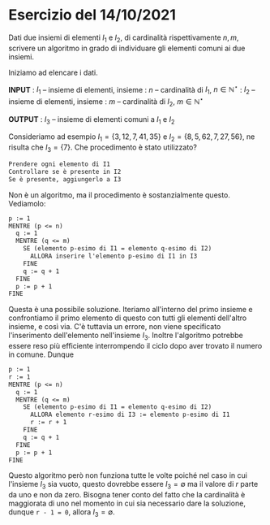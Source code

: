 # Esercizio del 14/10/2021

Dati due insiemi di elementi $I_{1}$ e $I_{2}$, di cardinalità rispettivamente
$n, m$, scrivere un algoritmo in grado di individuare gli elementi comuni ai
due insiemi.

Iniziamo ad elencare i dati.

**INPUT**
: $I_{1}$ – insieme di elementi, insieme
: $n$  – cardinalità di $I_{1}$, $n \in \mathbb{N}^\star$
: $I_{2}$ – insieme di elementi, insieme
: $m$  – cardinalità di $I_{2}$, $m \in \mathbb{N}^\star$

**OUTPUT**
: $I_{3}$ – insieme di elementi comuni a $I_{1}$ e $I_{2}$


Consideriamo ad esempio $I_{1} = \{3, 12, 7, 41, 35\}$ e
$I_{2} = \{8, 5, 62, 7, 27, 56\}$, ne risulta che $I_{3} = \{7\}$. Che
procedimento è stato utilizzato?

```txt title="Bozza"
Prendere ogni elemento di I1
Controllare se è presente in I2
Se è presente, aggiungerlo a I3
```

Non è un algoritmo, ma il procedimento è sostanzialmente questo. Vediamolo:

```txt title="Algoritmo, v1"
p := 1
MENTRE (p <= n)
  q := 1
  MENTRE (q <= m)
    SE (elemento p-esimo di I1 = elemento q-esimo di I2)
      ALLORA inserire l'elemento p-esimo di I1 in I3
    FINE
    q := q + 1
  FINE
  p := p + 1
FINE
```

Questa è una possibile soluzione. Iteriamo all'interno del primo insieme
e confrontiamo il primo elemento di questo con tutti gli elementi dell'altro
insieme, e così via. C'è tuttavia un errore, non viene specificato
l'inserimento dell'elemento nell'insieme $I_{3}$. Inoltre l'algoritmo potrebbe
essere reso più efficiente interrompendo il ciclo dopo aver trovato il numero
in comune. Dunque

```txt title="Algoritmo, v2"
p := 1
r := 1
MENTRE (p <= n)
  q := 1
  MENTRE (q <= m)
    SE (elemento p-esimo di I1 = elemento q-esimo di I2)
      ALLORA elemento r-esimo di I3 := elemento p-esimo di I1
      r := r + 1
    FINE
    q := q + 1
  FINE
  p := p + 1
FINE
```

Questo algoritmo però non funziona tutte le volte poiché nel caso in cui
l'insieme $I_{3}$ sia vuoto, questo dovrebbe essere $I_{3} = \emptyset$ ma il
valore di $r$ parte da uno e non da zero. Bisogna tener conto del fatto che la
cardinalità è maggiorata di uno nel momento in cui sia necessario dare la
soluzione, dunque `r - 1 = 0`, allora $I_{3} = \emptyset$.
